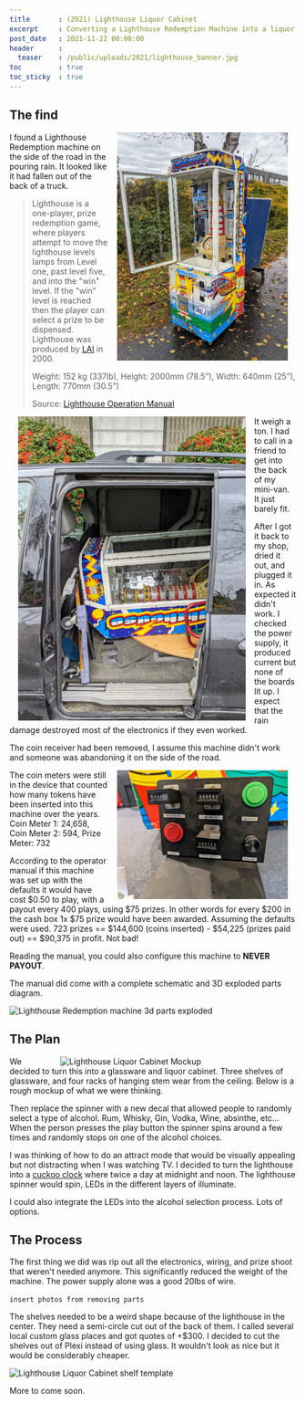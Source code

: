 ```yaml
---
title       : (2021) Lighthouse Liquor Cabinet
excerpt     : Converting a Lighthouse Redemption Machine into a liquor and glassware cabinet
post_date   : 2021-11-22 00:00:00
header      :
  teaser    : /public/uploads/2021/lighthouse_banner.jpg
toc         : true
toc_sticky  : true
---
```


## The find

<img style='float: right; margin: 0 15px; width: 300px' src="/public/uploads/2021/lighthouse_on_side_of_road.jpg" alt="Lighthouse Redemption machine on the side of the road"> I found a Lighthouse Redemption machine on the side of the road in the pouring rain. It looked like it had fallen out of the back of a truck.

> Lighthouse is a one-player, prize redemption game, where players attempt to move the lighthouse levels lamps from Level one, past level five, and into the "win" level. If the "win" level is reached then the player can select a prize to be dispensed. Lighthouse was produced by [LAI](https://laigames.com/) in 2000.
>
> Weight: 152 kg (337lb), Height: 2000mm (78.5”), Width: 640mm (25”), Length: 770mm (30.5”)
>
> Source: [Lighthouse Operation Manual](https://laigames.com/wp-content/uploads/2018/01/LighthouseOperationManual.pdf)

<img style='float: left; margin: 0 15px; width: 400px' src="/public/uploads/2021/lighthouse_in_the_van.jpg" alt="Lighthouse Redemption machine in the van"> It weigh a ton. I had to call in a friend to get into the back of my mini-van. It just barely fit.

After I got it back to my shop, dried it out, and plugged it in. As expected it didn't work. I checked the power supply, it produced current but none of the boards lit up. I expect that the rain damage destroyed most of the electronics if they even worked.

The coin receiver had been removed, I assume this machine didn't work and someone was abandoning it on the side of the road.

<img style='float: right; margin: 0 15px; width: 300px' src="/public/uploads/2021/lighthouse_coin_counter.jpg" alt="Lighthouse Redemption machine coin counter"> The coin meters were still in the device that counted how many tokens have been inserted into this machine over the years. Coin Meter 1: 24,658, Coin Meter 2: 594, Prize Meter: 732

According to the operator manual if this machine was set up with the defaults it would have cost $0.50 to play, with a payout every 400 plays, using $75 prizes. In other words for every $200 in the cash box 1x $75 prize would have been awarded. Assuming the defaults were used. 723 prizes == $144,600 (coins inserted) - $54,225 (prizes paid out) == $90,375 in profit. Not bad!

Reading the manual, you could also configure this machine to **NEVER PAYOUT**.

The manual did come with a complete schematic and 3D exploded parts diagram.

<img style='align: center' src="/public/uploads/2021/lighthouse_3d_parts_exploded.jpg" alt="Lighthouse Redemption machine 3d parts exploded">

## The Plan

<img style='float: right; margin: 0 15px; width: 400px' src="/public/uploads/2021/lighthouse_mock.jpg" alt="Lighthouse Liquor Cabinet Mockup"> We decided to turn this into a glassware and liquor cabinet. Three shelves of glassware, and four racks of hanging stem wear from the ceiling. Below is a rough mockup of what we were thinking.

Then replace the spinner with a new decal that allowed people to randomly select a type of alcohol. Rum, Whisky, Gin, Vodka, Wine, absinthe, etc... When the person presses the play button the spinner spins around a few times and randomly stops on one of the alcohol choices.

I was thinking of how to do an attract mode that would be visually appealing but not distracting when I was watching TV. I decided to turn the lighthouse into a [cuckoo clock](https://en.wikipedia.org/wiki/Cuckoo_clock) where twice a day at midnight and noon. The lighthouse spinner would spin, LEDs in the different layers of illuminate.

I could also integrate the LEDs into the alcohol selection process. Lots of options.

## The Process

The first thing we did was rip out all the electronics, wiring, and prize shoot that weren't needed anymore. This significantly reduced the weight of the machine. The power supply alone was a good 20lbs of wire.

```insert photos from removing parts```

The shelves needed to be a weird shape because of the lighthouse in the center. They need a semi-circle cut out of the back of them. I called several local custom glass places and got quotes of +$300. I decided to cut the shelves out of Plexi instead of using glass. It wouldn't look as nice but it would be considerably cheaper.

<img style='align: center' src="/public/uploads/2021/lighthouse_shelf_template.jpg" alt="Lighthouse Liquor Cabinet shelf template">

More to come soon.
